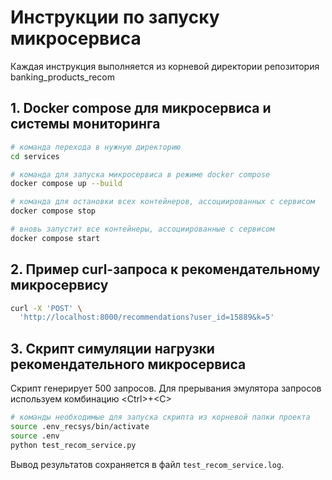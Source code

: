 # Инструкции по запуску микросервиса

Каждая инструкция выполняется из корневой директории репозитория banking_products_recom

## 1. Docker compose для микросервиса и системы мониторинга

```bash
# команда перехода в нужную директорию
cd services

# команда для запуска микросервиса в режиме docker compose
docker compose up --build

# команда для остановки всех контейнеров, ассоциированных с сервисом
docker compose stop

# вновь запустит все контейнеры, ассоциированные с сервисом
docker compose start

```
## 2. Пример curl-запроса к рекомендательному микросервису

```bash
curl -X 'POST' \
  'http://localhost:8000/recommendations?user_id=15889&k=5'
```

## 3. Скрипт симуляции нагрузки рекомендательного микросервиса
Скрипт генерирует 500 запросов. Для прерывания эмулятора запросов используем комбинацию \<Ctrl\>+\<C\>

```bash
# команды необходимые для запуска скрипта из корневой папки проекта 
source .env_recsys/bin/activate
source .env
python test_recom_service.py
```
Вывод результатов сохраняется в файл `test_recom_service.log`.